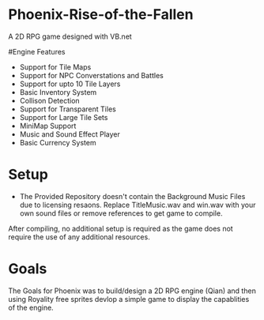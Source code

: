 # Phoenix-Rise-of-the-Fallen
A 2D RPG game designed with VB.net 

#Engine Features 
- Support for Tile Maps
- Support for NPC Converstations and Battles 
- Support for upto 10 Tile Layers
- Basic Inventory System 
- Collison Detection
- Support for Transparent Tiles
- Support for Large Tile Sets 
- MiniMap Support 
- Music and Sound Effect Player
- Basic Currency System 


# Setup 
- The Provided Repository doesn't contain the Background Music Files due to licensing resaons. Replace TitleMusic.wav and win.wav with your own sound files or remove references to get game to compile. 

After compiling, no additional setup is required as the game does not require the use of any additional resources. 

# Goals
The Goals for Phoenix was to build/design a 2D RPG engine (Qian) and then using Royality free sprites devlop a simple game to display the capablities
of the engine.



